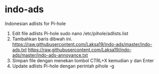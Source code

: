 # indo-ads
Indonesian adlists for Pi-hole

1. Edit file adlists Pi-hole
sudo nano /etc/pihole/adlists.list
2. Tambahkan baris dibwah ini.
https://raw.githubusercontent.com/Laksa19/indo-ads/master/indo-ads.txt
https://raw.githubusercontent.com/Laksa19/indo-ads/master/indo-ads-annoyance.txt
3. Simpan file dengan menekan tombol CTRL+X kemudian y dan Enter
4. Update adlists Pi-hole dengan perintah pihole -g 
